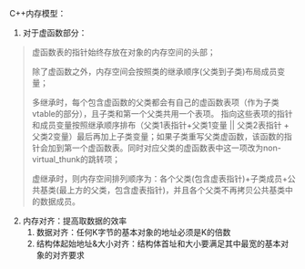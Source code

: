 C++内存模型：

1. 对于虚函数部分：

> 虚函数表的指针始终存放在对象的内存空间的头部；
>
> 除了虚函数之外，内存空间会按照类的继承顺序(父类到子类)布局成员变量；
>
> 多继承时，每个包含虚函数的父类都会有自己的虚函数表项（作为子类vtable的部分），且子类和第一个父类共用一个表项。 指向这些表项的指针和成员变量按照继承顺序排布（父类1表指针+父类1变量 || 父类2表指针 + 父类2变量）最后再加上子类变量；如果子类重写父类虚函数，该函数的指针会加到第一个虚函数表。同时对应父类的虚函数表中这一项改为non-virtual_thunk的跳转项；
>
> 虚继承时，则内存空间排列顺序为：各个父类(包含虚表指针)+子类成员+公共基类(最上方的父类，包含虚表指针)，并且各个父类不再拷贝公共基类中的数据成员。

2. 内存对齐：提高取数据的效率
   1. 数据对齐：任何K字节的基本对象的地址必须是K的倍数
   2. 结构体起始地址&大小对齐：结构体首址和大小要满足其中最宽的基本对象的对齐要求